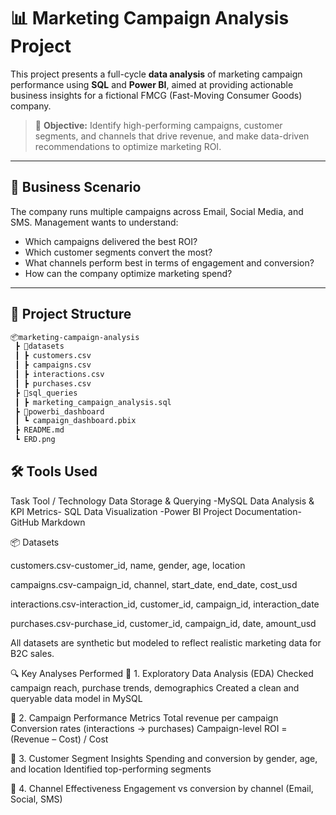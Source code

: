 # 📊 Marketing Campaign Analysis Project

This project presents a full-cycle **data analysis** of marketing campaign performance using **SQL** and **Power BI**, aimed at providing actionable business insights for a fictional FMCG (Fast-Moving Consumer Goods) company.

> 🎯 **Objective:** Identify high-performing campaigns, customer segments, and channels that drive revenue, and make data-driven recommendations to optimize marketing ROI.

---

## 🧠 Business Scenario

The company runs multiple campaigns across Email, Social Media, and SMS. Management wants to understand:

- Which campaigns delivered the best ROI?
- Which customer segments convert the most?
- What channels perform best in terms of engagement and conversion?
- How can the company optimize marketing spend?

---

## 📁 Project Structure

```bash
📦marketing-campaign-analysis
 ┣ 📂datasets
 ┃ ┣ customers.csv
 ┃ ┣ campaigns.csv
 ┃ ┣ interactions.csv
 ┃ ┣ purchases.csv
 ┣ 📂sql_queries
 ┃ ┣ marketing_campaign_analysis.sql
 ┣ 📂powerbi_dashboard
 ┃ ┗ campaign_dashboard.pbix
 ┣ README.md
 ┗ ERD.png
```
## 🛠 Tools Used
Task	Tool / Technology
Data Storage & Querying	-MySQL
Data Analysis & KPI Metrics-	SQL
Data Visualization	-Power BI
Project Documentation-	GitHub Markdown

📦 Datasets

customers.csv-customer_id, name, gender, age, location

campaigns.csv-campaign_id, channel, start_date, end_date, cost_usd

interactions.csv-interaction_id, customer_id, campaign_id, interaction_date

purchases.csv-purchase_id, customer_id, campaign_id, date, amount_usd

All datasets are synthetic but modeled to reflect realistic marketing data for B2C sales.

🔍 Key Analyses Performed
📌 1. Exploratory Data Analysis (EDA)
Checked campaign reach, purchase trends, demographics
Created a clean and queryable data model in MySQL

📌 2. Campaign Performance Metrics
Total revenue per campaign
Conversion rates (interactions → purchases)
Campaign-level ROI = (Revenue – Cost) / Cost

📌 3. Customer Segment Insights
Spending and conversion by gender, age, and location
Identified top-performing segments

📌 4. Channel Effectiveness
Engagement vs conversion by channel (Email, Social, SMS)

